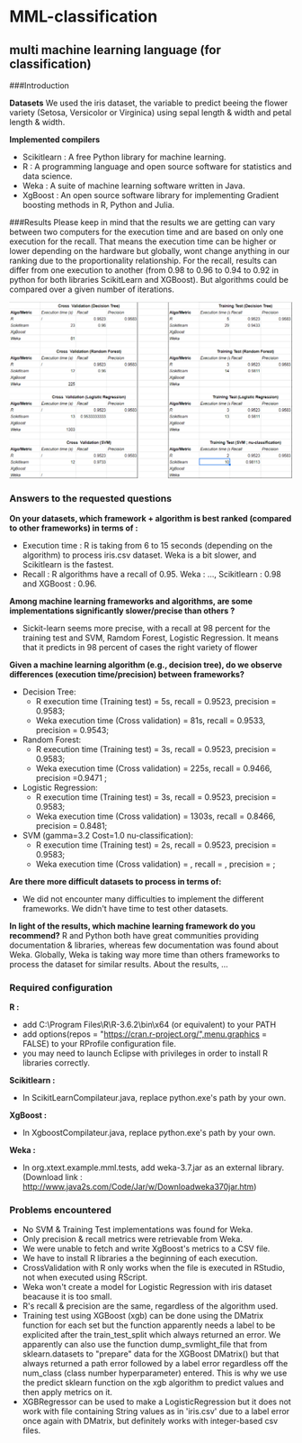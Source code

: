 # MML-classification
## multi machine learning language (for classification) 

###Introduction

**Datasets**
We used the iris dataset, the variable to predict beeing the flower variety (Setosa, Versicolor or Virginica) using sepal length & width and petal length & width.

**Implemented compilers**
+ Scikitlearn : A free Python library for machine learning.
+ R : A programming language and open source software for statistics and data science. 
+ Weka : A suite of machine learning software written in Java.
+ XgBoost : An open source software library for implementing Gradient boosting methods in R, Python and Julia.

###Results
Please keep in mind that the results we are getting can vary between two computers for the 
execution time and are based on only one execution for the recall.
That means the execution time can be higher or lower depending on the hardware but globally, 
wont change anything in our ranking due to the proportionality relationship.
For the recall, results can differ from one execution to another (from 0.98 to 0.96 
to 0.94 to 0.92 in python for both libraries ScikitLearn and XGBoost). But algorithms 
could be compared over a given number of iterations.

![Results](report.png)

### Answers to the requested questions

**On your datasets, which framework + algorithm is best ranked (compared to other frameworks) in terms of :**
+ Execution time : R is taking from 6 to 15 seconds (depending on the algorithm) to process iris.csv dataset. Weka is a bit slower, and Scikitlearn is the fastest.
+ Recall : R algorithms have a recall of 0.95. Weka : ..., Scikitlearn : 0.98 and XGBoost 
  : 0.96.

**Among machine learning frameworks and algorithms, are some implementations significantly slower/precise than others ?**
+ Sickit-learn seems more precise, with a recall at 98 percent for the training test and SVM, Ramdom Forest, Logistic Regression. It means that it predicts in 98 percent of cases the right variety of flower

**Given a machine learning algorithm (e.g., decision tree), do we observe differences (execution time/precision) between frameworks?**
* Decision Tree: 
	* R execution time (Training test) = 5s, recall = 0.9523, precision = 0.9583;
	* Weka execution time (Cross validation) = 81s, recall = 0.9533, precision = 0.9543; 
* Random Forest: 
	* R execution time (Training test) = 3s, recall = 0.9523, precision = 0.9583;
	* Weka execution time (Cross validation) = 225s, recall = 0.9466, precision =0.9471 ; 
* Logistic Regression:
	* R execution time (Training test) = 3s, recall = 0.9523, precision = 0.9583;
	* Weka execution time (Cross validation) = 1303s, recall = 0.8466, precision = 0.8481; 
* SVM (gamma=3.2 Cost=1.0 nu-classification):
	* R execution time (Training test) = 2s, recall = 0.9523, precision = 0.9583;
	* Weka execution time (Cross validation) = , recall = , precision = ; 

**Are there more difficult datasets to process in terms of:**
+ We did not encounter many difficulties to implement the different frameworks. We didn't have time to test other datasets.

**In light of the results, which machine learning framework do you recommend?**
R and Python both have great communities providing documentation & libraries, whereas few documentation was found about Weka.
Globally, Weka is taking way more time than others frameworks to process the dataset for similar results.
About the results, ...

### Required configuration

**R :**
+ add C:\Program Files\R\R-3.6.2\bin\x64 (or equivalent) to your PATH
+ add options(repos = "https://cran.r-project.org/",menu.graphics = FALSE) to your RProfile configuration file.
+ you may need to launch Eclipse with privileges in order to install R libraries correctly.

**Scikitlearn :**
+ In ScikitLearnCompilateur.java, replace python.exe's path by your own.

**XgBoost :**
+ In XgboostCompilateur.java, replace python.exe's path by your own.

**Weka :**
+ In org.xtext.example.mml.tests, add weka-3.7.jar as an external library. (Download link : http://www.java2s.com/Code/Jar/w/Downloadweka370jar.htm)

### Problems encountered
+ No SVM & Training Test implementations was found for Weka.
+ Only precision & recall metrics were retrievable from Weka.
+ We were unable to fetch and write XgBoost's metrics to a CSV file.
+ We have to install R libraries a the beginning of each execution.
+ CrossValidation with R only works when the file is executed in RStudio, not when executed using RScript.
+ Weka won't create a model for Logistic Regression with iris dataset beacause it is too small.
+ R's recall & precision are the same, regardless of the algorithm used.
+ Training test using XGBoost (xgb) can be done using the DMatrix function for each set but the 
  function apparently needs a label to be explicited after the train_test_split which always returned an error. We apparently can also use the function dump_svmlight_file that from sklearn.datasets to "prepare" data for the XGBoost DMatrix() but that always returned a path error followed by a label error regardless off the num_class (class number hyperparameter) entered. This is why we use the predict sklearn function on the xgb algorithm to predict values and then apply metrics on it.
+ XGBRegressor can be used to make a LogisticRegression but it does not work with 
  file containing String values as in 'iris.csv' due to a label error once again with DMatrix, but definitely works with integer-based csv files.
